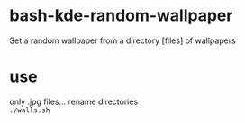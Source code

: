 # bash-kde-random-wallpaper
Set a random wallpaper from a directory [files] of wallpapers

# use
only .jpg files...
rename directories<br>
`./walls.sh`
